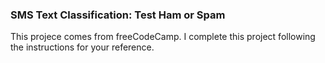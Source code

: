 ### SMS Text Classification: Test Ham or Spam
This projece comes from freeCodeCamp. I complete this project following the instructions for your reference. 
